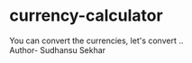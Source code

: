 # currency-calculator
You can convert the currencies, let's convert ..
<br>
Author- Sudhansu Sekhar

